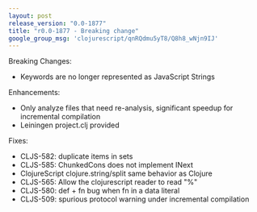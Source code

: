 ```yaml
---
layout: post
release_version: "0.0-1877"
title: "r0.0-1877 - Breaking change"
google_group_msg: 'clojurescript/qnRQdmu5yT8/Q8h8_wNjn9IJ'
---
```


Breaking Changes:

* Keywords are no longer represented as JavaScript Strings

Enhancements:

* Only analyze files that need re-analysis, significant speedup for incremental compilation
* Leiningen project.clj provided

Fixes:

* CLJS-582: duplicate items in sets
* CLJS-585: ChunkedCons does not implement INext
* ClojureScript clojure.string/split same behavior as Clojure
* CLJS-565: Allow the clojurescript reader to read "%"
* CLJS-580: def + fn bug when fn in a data literal
* CLJS-509: spurious protocol warning under incremental compilation

